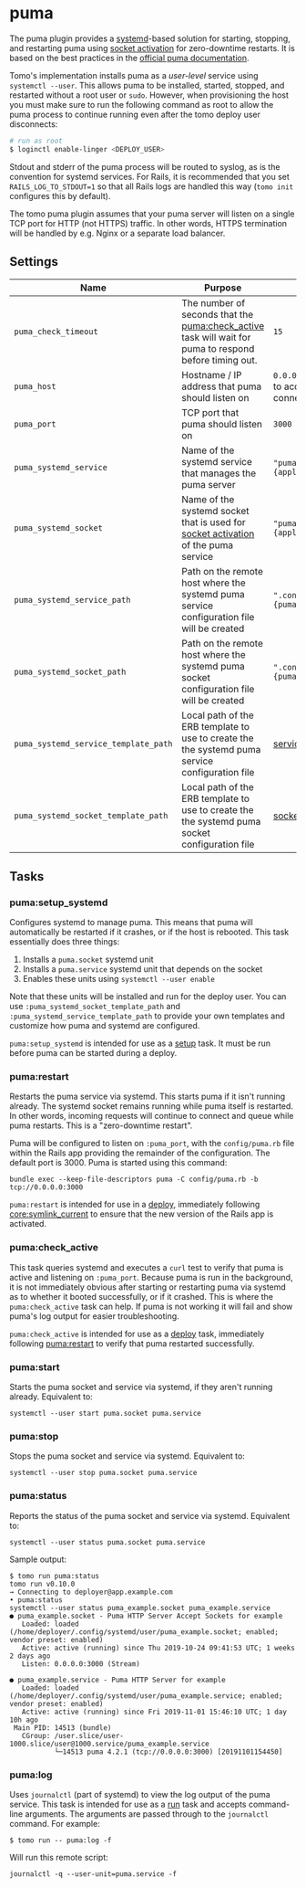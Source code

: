 # puma

The puma plugin provides a [systemd](https://en.wikipedia.org/wiki/Systemd)-based solution for starting, stopping, and restarting puma using [socket activation][socket-activation] for zero-downtime restarts. It is based on the best practices in the [official puma documentation](https://github.com/puma/puma/blob/master/docs/systemd.md).

Tomo's implementation installs puma as a _user-level_ service using `systemctl --user`. This allows puma to be installed, started, stopped, and restarted without a root user or `sudo`. However, when provisioning the host you must make sure to run the following command as root to allow the puma process to continue running even after the tomo deploy user disconnects:

```sh
# run as root
$ loginctl enable-linger <DEPLOY_USER>
```

Stdout and stderr of the puma process will be routed to syslog, as is the convention for systemd services. For Rails, it is recommended that you set `RAILS_LOG_TO_STDOUT=1` so that all Rails logs are handled this way (`tomo init` configures this by default).

The tomo puma plugin assumes that your puma server will listen on a single TCP port for HTTP (not HTTPS) traffic. In other words, HTTPS termination will be handled by e.g. Nginx or a separate load balancer.

## Settings

| Name                                 | Purpose                                                                                                                     | Default                                                                                                  |
| ------------------------------------ | --------------------------------------------------------------------------------------------------------------------------- | -------------------------------------------------------------------------------------------------------- |
| `puma_check_timeout`                 | The number of seconds that the [puma:check_active](#pumacheck_active) task will wait for puma to respond before timing out. | `15`                                                                                                     |
| `puma_host`                          | Hostname / IP address that puma should listen on                                                                            | `0.0.0.0` (set to `127.0.0.1` to accept only internal connections)                                       |
| `puma_port`                          | TCP port that puma should listen on                                                                                         | `3000`                                                                                                   |
| `puma_systemd_service`               | Name of the systemd service that manages the puma server                                                                    | `"puma_%{application}.service"`                                                                          |
| `puma_systemd_socket`                | Name of the systemd socket that is used for [socket activation][socket-activation] of the puma service                      | `"puma_%{application}.socket"`                                                                           |
| `puma_systemd_service_path`          | Path on the remote host where the systemd puma service configuration file will be created                                   | `".config/systemd/user/%{puma_systemd_service}"`                                                         |
| `puma_systemd_socket_path`           | Path on the remote host where the systemd puma socket configuration file will be created                                    | `".config/systemd/user/%{puma_systemd_socket}"`                                                          |
| `puma_systemd_service_template_path` | Local path of the ERB template to use to create the the systemd puma service configuration file                             | [service.erb](https://github.com/mattbrictson/tomo/blob/master/lib/tomo/plugin/puma/systemd/service.erb) |
| `puma_systemd_socket_template_path`  | Local path of the ERB template to use to create the the systemd puma socket configuration file                              | [socket.erb](https://github.com/mattbrictson/tomo/blob/master/lib/tomo/plugin/puma/systemd/socket.erb)   |

## Tasks

### puma:setup_systemd

Configures systemd to manage puma. This means that puma will automatically be restarted if it crashes, or if the host is rebooted. This task essentially does three things:

1. Installs a `puma.socket` systemd unit
1. Installs a `puma.service` systemd unit that depends on the socket
1. Enables these units using `systemctl --user enable`

Note that these units will be installed and run for the deploy user. You can use `:puma_systemd_socket_template_path` and `:puma_systemd_service_template_path` to provide your own templates and customize how puma and systemd are configured.

`puma:setup_systemd` is intended for use as a [setup](../commands/setup.md) task. It must be run before puma can be started during a deploy.

### puma:restart

Restarts the puma service via systemd. This starts puma if it isn't running already. The systemd socket remains running while puma itself is restarted. In other words, incoming requests will continue to connect and queue while puma restarts. This is a "zero-downtime restart".

Puma will be configured to listen on `:puma_port`, with the `config/puma.rb` file within the Rails app providing the remainder of the configuration. The default port is 3000. Puma is started using this command:

```
bundle exec --keep-file-descriptors puma -C config/puma.rb -b tcp://0.0.0.0:3000
```

`puma:restart` is intended for use in a [deploy](../commands/deploy.md), immediately following [core:symlink_current](core.md#coresymlink_current) to ensure that the new version of the Rails app is activated.

### puma:check_active

This task queries systemd and executes a `curl` test to verify that puma is active and listening on `:puma_port`. Because puma is run in the background, it is not immediately obvious after starting or restarting puma via systemd as to whether it booted successfully, or if it crashed. This is where the `puma:check_active` task can help. If puma is not working it will fail and show puma's log output for easier troubleshooting.

`puma:check_active` is intended for use as a [deploy](../commands/deploy.md) task, immediately following [puma:restart](#pumarestart) to verify that puma restarted successfully.

### puma:start

Starts the puma socket and service via systemd, if they aren't running already. Equivalent to:

```
systemctl --user start puma.socket puma.service
```

### puma:stop

Stops the puma socket and service via systemd. Equivalent to:

```
systemctl --user stop puma.socket puma.service
```

### puma:status

Reports the status of the puma socket and service via systemd. Equivalent to:

```
systemctl --user status puma.socket puma.service
```

Sample output:

```
$ tomo run puma:status
tomo run v0.10.0
→ Connecting to deployer@app.example.com
• puma:status
systemctl --user status puma_example.socket puma_example.service
● puma_example.socket - Puma HTTP Server Accept Sockets for example
   Loaded: loaded (/home/deployer/.config/systemd/user/puma_example.socket; enabled; vendor preset: enabled)
   Active: active (running) since Thu 2019-10-24 09:41:53 UTC; 1 weeks 2 days ago
   Listen: 0.0.0.0:3000 (Stream)

● puma_example.service - Puma HTTP Server for example
   Loaded: loaded (/home/deployer/.config/systemd/user/puma_example.service; enabled; vendor preset: enabled)
   Active: active (running) since Fri 2019-11-01 15:46:10 UTC; 1 day 10h ago
 Main PID: 14513 (bundle)
   CGroup: /user.slice/user-1000.slice/user@1000.service/puma_example.service
           └─14513 puma 4.2.1 (tcp://0.0.0.0:3000) [20191101154450]
```

### puma:log

Uses `journalctl` (part of systemd) to view the log output of the puma service. This task is intended for use as a [run](../commands/run.md) task and accepts command-line arguments. The arguments are passed through to the `journalctl` command. For example:

```
$ tomo run -- puma:log -f
```

Will run this remote script:

```
journalctl -q --user-unit=puma.service -f
```

[socket-activation]: https://github.com/puma/puma/blob/master/docs/systemd.md#socket-activation
